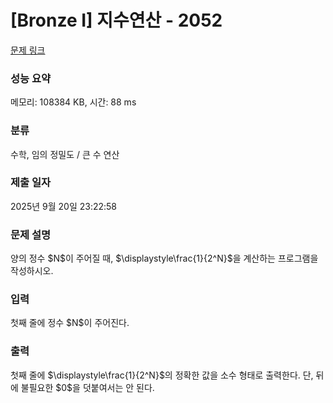 # [Bronze I] 지수연산 - 2052 

[문제 링크](https://www.acmicpc.net/problem/2052) 

### 성능 요약

메모리: 108384 KB, 시간: 88 ms

### 분류

수학, 임의 정밀도 / 큰 수 연산

### 제출 일자

2025년 9월 20일 23:22:58

### 문제 설명

<p>양의 정수 $N$이 주어질 때, $\displaystyle\frac{1}{2^N}$을 계산하는 프로그램을 작성하시오.</p>

### 입력 

 <p>첫째 줄에 정수 $N$이 주어진다.</p>

### 출력 

 <p>첫째 줄에 $\displaystyle\frac{1}{2^N}$의 정확한 값을 소수 형태로 출력한다. 단, 뒤에 불필요한 $0$을 덧붙여서는 안 된다.</p>

